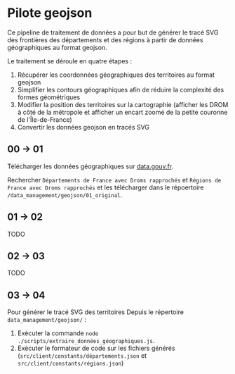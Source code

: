 # Pilote geojson

Ce pipeline de traitement de données a pour but de générer le tracé SVG des frontières des départements et des régions à partir de données géographiques au format geojson.

Le traitement se déroule en quatre étapes :
1. Récupérer les coordonnées géographiques des territoires au format geojson
2. Simplifier les contours géographiques afin de réduire la complexité des formes géométriques
3. Modifier la position des territoires sur la cartographie (afficher les DROM à côté de la métropole et afficher un encart zoomé de la petite couronne de l'Île-de-France)
4. Convertir les données geojson en tracés SVG

## 00 -> 01

Télécharger les données géographiques sur [data.gouv.fr](https://miro.com/app/board/uXjVPMRtPuk=/?moveToWidget=3458764541842367374&cot=14).

Rechercher `Départements de France avec Droms rapprochés` et `Régions de France avec Droms rapprochés` et les télécharger dans le répoertoire `/data_management/geojson/01_original`.


## 01 -> 02

TODO


## 02 -> 03

TODO


## 03 -> 04

Pour générer le tracé SVG des territoires
Depuis le répertoire `data_management/geojson/` :

1. Exécuter la commande `node ./scripts/extraire_données_géographiques.js`.
2. Exécuter le formateur de code sur les fichiers générés (`src/client/constants/départements.json` et `src/client/constants/régions.json`)

